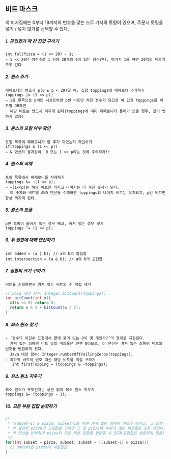 ## 비트 마스크
  <aside>
    이 피자집에는 0부터 19까지의 번호를 갖는 스무 가지의 토핑이 있으며, 주문시 토핑을 넣기 / 넣지 않기를 선택할 수 있다.
  </aside>
  
  ##### 1. 공집합과 꽉 찬 집합 구하기
    int fullPizza = (1 << 20) - 1; 
    ⇒ 1 << 20은 이진수로 1 뒤에 20개의 0이 있는 정수인데, 여기서 1을 빼면 20개의 비트가 모두 킨다. 
    
  ##### 2. 원소 추가  
    페페로니의 번호가 p(0 ≤ p < 20)일 때, 집합 toppings에 페페로니 추가하기
    toppings |= (1 << p);  
    ⇒ 1을 왼쪽으로 p비트 시프트하면 p번 비트만 켜진 정수가 되므로 이 값과 toppings를 비트별 OR하면 
      해당 비트는 반드시 켜지게 된다(toppings에 이미 페페로니가 들어가 있을 경우, 값이 변하지 않음)
    
  ##### 3. 원소의 포함 여부 확인
    토핑 목록에 페페로니가 잘 추가 되었는지 확인하기
    if(toppings & (1 << p))
    ⇒ & 연산의 결과값이  0 또는 1 << p라는 것에 주의하자!!
    
  ##### 4. 원소의 삭제
    토핑 목록에서 페페로니를 삭제하기
    toppings &= ~(1 << p);  
    ⇒ ~(1<<p)는 해당 비트만 꺼지고 나머지는 다 켜진 숫자가 된다. 
      이 숫자와 비트별 AND 연산을 수행하면 toppings의 나머지 비트는 유지되고, p번 비트만 항상 꺼지게 된다.
    
  ##### 5. 원소의 토글  
    p번 토핑이 들어가 있는 경우 빼고, 빠져 있는 경우 넣기
    toppings ^= (1 << p);
    
  ##### 6. 두 집합에 대해 연산하기
    int added = (a | b); // a와 b의 합집합
    int intersection = (a & b); // a와 b의 교집합
    
  ##### 7. 집합의 크기 구하기
    비트를 순회하면서 켜져 있는 비트의 수 직접 세기
  ```java
  // Java 내장 함수: Integer.bitCount(toppings);
  int bitCount(int x){
    if(x == 0) return 0;
    return x % 2 + bitCount(x / 2);
  }
  ```
    
  ##### 8. 최소 원소 찾기
    - ‘정수의 이진수 표현에서 끝에 붙어 있는 0이 몇 개인가?’의 형태로 지원된다. 
      켜져 있는 최하위 비트 밑의 비트들은 전부 0이므로, 이 연산은 켜져 있는 최하위 비트의 번호를 반환하게 된다.
      Java 내장 함수: Integer.numberOfTrailingZeros(toppings);
    - 최하위 비트의 번호 대신 해당 비트를 직접 구하기
       int firstTopping = (toppings & -toppings);

  ##### 9. 최소 원소 지우기
    최소 원소가 무엇인지는 상관 없이 최소 원소 지우기
    toppings &= (toppings - 1);
    
  ##### 10. 모든 부분 집합 순회하기
  ```java
  /*
   * (subset-1) & pizza: subset-1을 하면 켜져 있던 최하위 비트가 꺼지고, 그 밑의 비트들은 전부 켜진다. 
   * 이 결과와 pizza의 교집합을 구하면 그 중 pizza에 속하지 않는 비트들은 모두 꺼진다.
   * 이 연산을 반복하여 pizza의 모든 부분 집합을 방문할 수 있다(공집합은 방문하지 않음)
   */
  for(int subset = pizza; subset; subset = ((subset-1) & pizza)){
    // subset은 pizza의 부분집합
  }    
  ```
